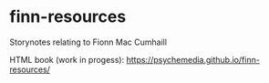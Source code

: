 # finn-resources
Storynotes relating to Fionn Mac Cumhaill

HTML book (work in progess): https://psychemedia.github.io/finn-resources/
